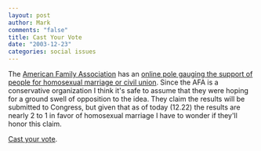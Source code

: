 ```yaml
--- 
layout: post
author: Mark
comments: "false"
title: Cast Your Vote
date: "2003-12-23"
categories: social issues
---
```

The <a href="http://www.afa.net" title="American Family Association">American Family Association</a> has an <a href="http://www.afa.net/petitions/marriagepoll.asp" title="AFA Homosexual Marriage Poll">online pole gauging the support of people for homosexual marriage or civil union</a>. Since the AFA is a conservative organization I think it's safe to assume that they were hoping for a ground swell of opposition to the idea. They claim the results will be submitted to Congress, but given that as of today (12.22) the results are nearly 2 to 1 in favor of homosexual marriage I have to wonder if they'll honor this claim.

<a href="http://www.afa.net/petitions/marriagepoll.asp" title="Cast your vote">Cast your vote</a>.
